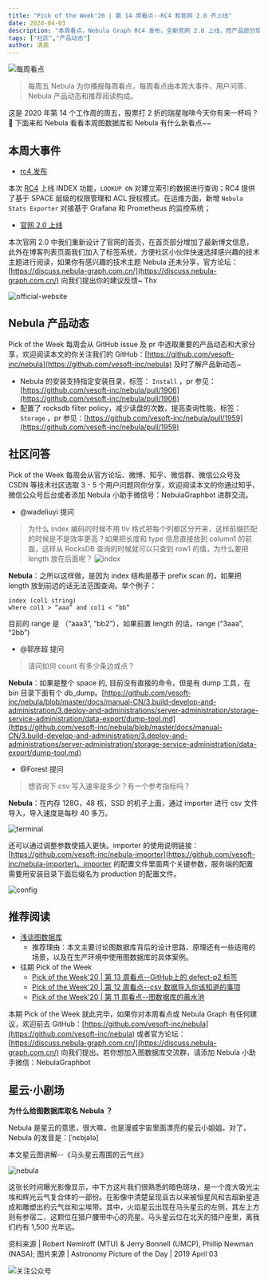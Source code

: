 ```yaml
---
title: "Pick of the Week'20 | 第 14 周看点--RC4 和官网 2.0 齐上线"
date: 2020-04-03
description: "本周看点，Nebula Graph RC4 发布，全新官网 2.0 上线，而产品部分现支持指定 Nebula 的安装目录，此外社区小伙伴对 index 也提出了一些疑问…"
tags: ["社区","产品动态"]
author: 清蒸
---
```


![每周看点](https://www-cdn.nebula-graph.com.cn/nebula-blog/PotW.png)

> 每周五 Nebula 为你播报每周看点，每周看点由本周大事件、用户问答、Nebula 产品动态和推荐阅读构成。

这是 2020 年第 14 个工作周的周五，股票打 2 折的瑞星咖啡今天你有来一杯吗？🌝 下面来和 Nebula 看看本周图数据库和 Nebula 有什么新看点~~

## 本周大事件

- [rc4 发布](https://nebula-graph.io/cn/posts/nebula-graph-rc4-release-note/)

本次 [RC4](https://github.com/vesoft-inc/nebula/releases/tag/v1.0.0-rc4) 上线 INDEX 功能，`LOOKUP ON` 对建立索引的数据进行查询；RC4 提供了基于 SPACE 层级的权限管理和 ACL 授权模式。在运维方面，新增 `Nebula Stats Exporter` 对接基于 Grafana 和 Prometheus 的监控系统；

- [官网 2.0 上线](https://nebula-graph.io/en/)

本次官网 2.0 中我们重新设计了官网的首页，在首页部分增加了最新博文信息，此外在博客列表页面我们加入了标签系统，方便社区小伙伴快速选择感兴趣的技术主题进行阅读，如果你有感兴趣的技术主题 Nebula 还未分享，官方论坛：[https://discuss.nebula-graph.com.cn/](https://discuss.nebula-graph.com.cn/) 向我们提出你的建议反馈~ Thx

![official-website](https://www-cdn.nebula-graph.com.cn/nebula-blog/PotW201401.png)

## Nebula 产品动态

Pick of the Week 每周会从 GitHub issue 及 pr 中选取重要的产品动态和大家分享，欢迎阅读本文的你关注我们的 GitHub：[https://github.com/vesoft-inc/nebula](https://github.com/vesoft-inc/nebula) 及时了解产品新动态~


- Nebula 的安装支持指定安装目录，标签： `Install` ，pr 参见：[https://github.com/vesoft-inc/nebula/pull/1906](https://github.com/vesoft-inc/nebula/pull/1906)
- 配置了 rocksdb filter policy，减少读盘的次数，提高查询性能，标签： `Storage` ，pr 参见：[https://github.com/vesoft-inc/nebula/pull/1959](https://github.com/vesoft-inc/nebula/pull/1959)

## 社区问答

Pick of the Week 每周会从官方论坛、微博、知乎、微信群、微信公众号及 CSDN 等技术社区选取 3 - 5 个用户问题同你分享，欢迎阅读本文的你通过知乎、微信公众号后台或者添加 Nebula 小助手微信号：NebulaGraphbot 进群交流。

- @wadeliuyi 提问
> 为什么 index 编码的时候不用 tlv 格式把每个列都区分开来，这样前缀匹配的时候是不是效率更高？如果把长度和 type 信息直接放到 column1 的前面，这样从 RocksDB 查询的时候就可以只查到 row1 的值，为什么要把 length 放在后面呢？
> ![index](https://www-cdn.nebula-graph.com.cn/nebula-blog/PotW201402.png)

**Nebula**：之所以这样做，是因为 index 结构是基于 prefix scan 的，如果把 length 放到前边的话无法范围查询。举个例子：

```
index (col1 string)
where col1 > “aaa” and col1 < “bb”
```
目前的 range 是 （“aaa3”, “bb2”），如果前置 length 的话，range (“3aaa”, “2bb”)

- @郭彦超 提问
> 请问如何 count 有多少条边或点？

**Nebula**：如果是整个 space 的, 目前没有直接的命令，但是有 dump 工具，在 bin 目录下面有个 db_dump。[https://github.com/vesoft-inc/nebula/blob/master/docs/manual-CN/3.build-develop-and-administration/3.deploy-and-administrations/server-administration/storage-service-administration/data-export/dump-tool.md](https://github.com/vesoft-inc/nebula/blob/master/docs/manual-CN/3.build-develop-and-administration/3.deploy-and-administrations/server-administration/storage-service-administration/data-export/dump-tool.md)

- @Forest 提问
> 想咨询下 csv 写入速率是多少？有一个参考指标吗？

**Nebula**：在内存 128G，48 核，SSD 的机子上面，通过 importer 进行 csv 文件导入，导入速度是每秒 40 多万。

![terminal](https://www-cdn.nebula-graph.com.cn/nebula-blog/PotW201403.png)

还可以通过调整参数使插入更快。importer 的使用说明链接：[https://github.com/vesoft-inc/nebula-importer](https://github.com/vesoft-inc/nebula-importer)。importer 的配置文件里面两个关键参数，服务端的配置需要用安装目录下面后缀名为 production 的配置文件。

![config](https://www-cdn.nebula-graph.com.cn/nebula-blog/PotW201404.png)

## 推荐阅读

- [浅谈图数据库](https://nebula-graph.io/cn/posts/review-on-graph-databases/)
  - 推荐理由：本文主要讨论图数据库背后的设计思路、原理还有一些适用的场景，以及在生产环境中使用图数据库的具体案例。
- 往期 Pick of the Week
  - [Pick of the Week'20 | 第 13 周看点--GitHub上的 defect-p2 标签](https://nebula-graph.io/cn/posts/nebula-graph-weekly-pickup-2020-03-27/)
  - [Pick of the Week'20 | 第 12 周看点--csv 数据导入你该知道的事项](https://nebula-graph.io/cn/posts/nebula-graph-weekly-pickup-2020-03-20/)
  - [Pick of the Week'20 | 第 11 周看点--图数据库的蓄水池](https://nebula-graph.io/cn/posts/nebula-graph-weekly-pickup-2020-03-13/)

本期 Pick of the Week 就此完毕，如果你对本周看点或 Nebula Graph 有任何建议，欢迎前去 GitHub：[https://github.com/vesoft-inc/nebula](https://github.com/vesoft-inc/nebula) 或者官方论坛：[https://discuss.nebula-graph.com.cn/](https://discuss.nebula-graph.com.cn/) 向我们提出。若你想加入图数据库交流群，请添加 Nebula 小助手微信：NebulaGraphbot

## 星云·小剧场

**为什么给图数据库取名 Nebula ？**

Nebula 是星云的意思，很大嘛，也是漫威宇宙里面漂亮的星云小姐姐。对了，Nebula 的发音是：[ˈnɛbjələ]

本文星云图讲解--《马头星云周围的云气丝》

![nebula](https://www-cdn.nebula-graph.com.cn/nebula-blog/PotW2014Nebula.png)

这张长时间曝光影像显示，中下方这片我们很熟悉的暗色斑块，是一个庞大吸光尘埃和辉光云气复合体的一部份。在影像中清楚呈现亘古以来被恒星风和古超新星造成和雕塑出的云气丝和尘埃带。其中，火焰星云出现在马头星云的左侧，其左上方则有参宿二，这颗位在猎户腰带中心的亮星。马头星云位在北天的猎户座里，离我们约有 1,500 光年远。

资料来源 | Robert Nemiroff (MTU) & Jerry Bonnell (UMCP), Phillip Newman (NASA);
图片来源 | Astronomy Picture of the Day | 2019 April 03

![关注公众号](https://www-cdn.nebula-graph.com.cn/nebula-blog/WeChatOffical.png)
